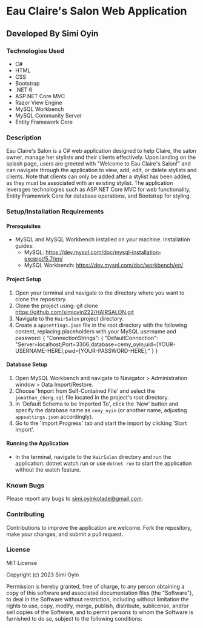 # Eau Claire's Salon Web Application

## Developed By Simi Oyin

### Technologies Used
- C#
- HTML
- CSS
- Bootstrap
- .NET 6
- ASP.NET Core MVC
- Razor View Engine
- MySQL Workbench
- MySQL Community Server
- Entity Framework Core

### Description
Eau Claire's Salon is a C# web application designed to help Claire, the salon owner, manage her stylists and their clients effectively. Upon landing on the splash page, users are greeted with "Welcome to Eau Claire's Salon!" and can navigate through the application to view, add, edit, or delete stylists and clients. Note that clients can only be added after a stylist has been added, as they must be associated with an existing stylist. The application leverages technologies such as ASP.NET Core MVC for web functionality, Entity Framework Core for database operations, and Bootstrap for styling.

### Setup/Installation Requirements

#### Prerequisites
- MySQL and MySQL Workbench installed on your machine. Installation guides:
  - MySQL: https://dev.mysql.com/doc/mysql-installation-excerpt/5.7/en/
  - MySQL Workbench: https://dev.mysql.com/doc/workbench/en/

#### Project Setup
1. Open your terminal and navigate to the directory where you want to clone the repository.
2. Clone the project using:
   git clone https://github.com/simioyin222/HAIRSALON.git
3. Navigate to the `HairSalon` project directory.
4. Create a `appsettings.json` file in the root directory with the following content, replacing placeholders with your MySQL username and password:
   {
     "ConnectionStrings": {
       "DefaultConnection": "Server=localhost;Port=3306;database=cemy_oyin;uid=[YOUR-USERNAME-HERE];pwd=[YOUR-PASSWORD-HERE];"
     }
   }

#### Database Setup
1. Open MySQL Workbench and navigate to Navigator > Administration window > Data Import/Restore.
2. Choose 'Import from Self-Contained File' and select the `jonathan_cheng.sql` file located in the project's root directory.
3. In 'Default Schema to be Imported To', click the 'New' button and specify the database name as `cemy_oyin` (or another name, adjusting `appsettings.json` accordingly).
4. Go to the 'Import Progress' tab and start the import by clicking 'Start Import'.

#### Running the Application
- In the terminal, navigate to the `HairSalon` directory and run the application:
  dotnet watch run
  or use `dotnet run` to start the application without the watch feature.

### Known Bugs
Please report any bugs to simi.oyinkolade@gmail.com.

### Contributing
Contributions to improve the application are welcome. Fork the repository, make your changes, and submit a pull request.

### License
MIT License

Copyright (c) 2023 Simi Oyin

Permission is hereby granted, free of charge, to any person obtaining a copy of this software and associated documentation files (the "Software"), to deal in the Software without restriction, including without limitation the rights to use, copy, modify, merge, publish, distribute, sublicense, and/or sell copies of the Software, and to permit persons to whom the Software is furnished to do so, subject to the following conditions: